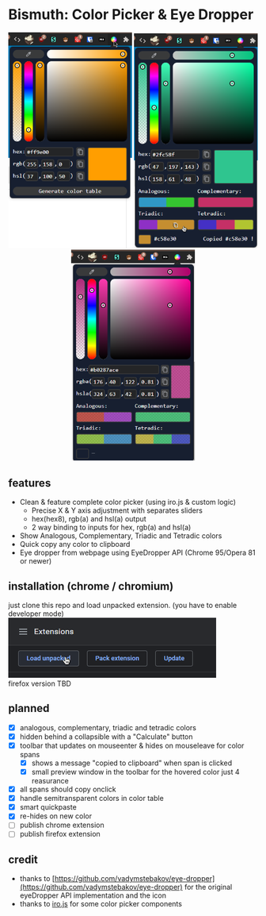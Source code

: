 # Bismuth: Color Picker & Eye Dropper

<p align="center">
	<img src="images/example3.png" width=250>
	<img src="images/example.png" width=250>
	<img src="images/example2.png" width=250>
</p>
  
## features
- Clean & feature complete color picker (using iro.js & custom logic)
  - Precise X & Y axis adjustment with separates sliders
  - hex(hex8), rgb(a) and hsl(a) output
  -  2 way binding to inputs for hex, rgb(a) and hsl(a)
- Show Analogous, Complementary, Triadic and Tetradic colors
- Quick copy any color to clipboard
- Eye dropper from webpage using EyeDropper API (Chrome 95/Opera 81 or newer)

## installation (chrome / chromium)
just clone this repo and load unpacked extension. (you have to enable developer mode)    
![unpacked](images/unpacked.png)  
firefox version TBD
  
## planned
- [x] analogous, complementary, triadic and tetradic colors
- [x] hidden behind a collapsible with a "Calculate" button
- [x] toolbar that updates on mouseenter & hides on mouseleave for color spans
	- [x] shows a message "copied to clipboard" when span is clicked
	- [x] small preview window in the toolbar for the hovered color just 4 reasurance
- [x] all spans should copy onclick
- [x] handle semitransparent colors in color table
- [x] smart quickpaste
- [x] re-hides on new color
- [ ] publish chrome extension
- [ ] publish firefox extension

## credit
- thanks to [https://github.com/vadymstebakov/eye-dropper](https://github.com/vadymstebakov/eye-dropper) for the original eyeDropper API implementation and the icon
- thanks to [iro.js](https://iro.js.org) for some color picker components